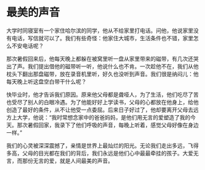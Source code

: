 # 最美的声音

大学时同寝室有一个家住哈尔滨的同学，他从不给家里打电话。问他，他说家里没有电话，写信就可以了。我们有些奇怪：他家住大城市，生活条件也不错，家里怎么不安电话呢？ 

那次暑假回来后，他每天晚上都躲在被窝里听一盘从家里带来的磁带，有几次还哭出了声。我们提出借他的磁带听一听，他说什么也不肯。一次趁他不在，我们从他枕头下翻出那盘磁带，放在录音机里听，好久也没听到声音。我们很是纳闷儿：他每天晚上听这盘空白带干什么呢？ 

快毕业时，他才告诉我们原因。原来他父母都是聋哑人，为了生活，他们吃尽了苦也受尽了别人的白眼冷遇。为了他能好好上学读书，父母的心都放在他身上，给他创造了最好的条件，从不让他受一点委屈。后来日子好过了，他却要离开父母去远方上大学，他说：“我时常想念家中的爸爸妈妈，是他们用无言的爱塑造了我的今天。那次暑假回家，我录下了他们呼吸的声音，每晚上听着，感觉父母好像在身边一样。” 

我们的心灵被深深震撼了，亲情是世界上最灿烂的阳光。无论我们走出多远，飞得多高，父母的目光都在我们的背后，我们永远是他们心中最最牵挂的孩子。大爱无言，而那份无言的爱，就是人间最美的声音。
 